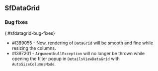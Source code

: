 ## SfDataGrid

### Bug fixes
{:#sfdatagrid-bug-fixes}

* \#I389055 - Now, rendering of `DataGrid` will be smooth and fine while resizing the columns.
* \#I397201 - `ArgumentNullException` will no longer be thrown while opening the filter popup in `DetailsViewDataGrid` with `AutoSizeColumnsMode`.
